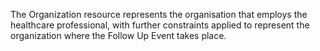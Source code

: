 The Organization resource represents the organisation that employs the healthcare professional, with further constraints applied to represent the organization where the Follow Up Event takes place.
